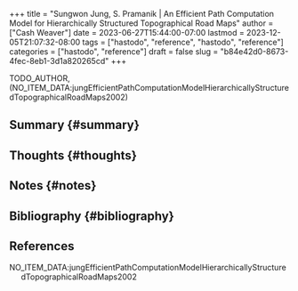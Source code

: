 +++
title = "Sungwon Jung, S. Pramanik | An Efficient Path Computation Model for Hierarchically Structured Topographical Road Maps"
author = ["Cash Weaver"]
date = 2023-06-27T15:44:00-07:00
lastmod = 2023-12-05T21:07:32-08:00
tags = ["hastodo", "reference", "hastodo", "reference"]
categories = ["hastodo", "reference"]
draft = false
slug = "b84e42d0-8673-4fec-8eb1-3d1a820265cd"
+++

TODO_AUTHOR, (NO_ITEM_DATA:jungEfficientPathComputationModelHierarchicallyStructuredTopographicalRoadMaps2002)


## Summary {#summary}


## Thoughts {#thoughts}


## Notes {#notes}


## Bibliography {#bibliography}

## References

<style>.csl-entry{text-indent: -1.5em; margin-left: 1.5em;}</style><div class="csl-bib-body">
  <div class="csl-entry">NO_ITEM_DATA:jungEfficientPathComputationModelHierarchicallyStructuredTopographicalRoadMaps2002</div>
</div>
